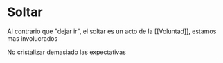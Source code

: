 # Soltar

Al contrario que "dejar ir", el soltar es un acto de la [[Voluntad]], estamos mas involucrados

No cristalizar demasiado las expectativas









